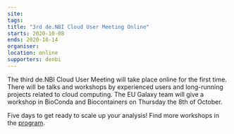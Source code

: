 ```yaml
---
site: 
tags:
title: "3rd de.NBI Cloud User Meeting Online"
starts: 2020-10-08
ends: 2020-10-14
organiser:
location: online
supporters: denbi
---
```


The third de.NBI Cloud User Meeting will take place online for the first time. There will be talks and workshops by experienced users and long-running projects related to cloud computing. The EU Galaxy team will give a workshop in BioConda and Biocontainers on Thursday the 8th of October.

Five days to get ready to scale up your analysis! Find more workshops in the [program](https://cloud.denbi.de/3rd-de-nbi-cloud-user-meeting/).

